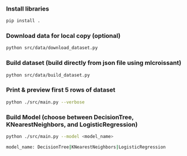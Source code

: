 ### Install libraries
```bash
pip install .
```
### Download data for local copy (optional)
```bash
python src/data/download_dataset.py
```
### Build dataset (build directly from json file using mlcroissant)
```bash
python src/data/build_dataset.py
```
### Print & preview first 5 rows of dataset
```bash
python ./src/main.py --verbose
```
### Build Model (choose between DecisionTree, KNearestNeighbors, and LogisticRegression)
```bash
python ./src/main.py --model <model_name>

model_name: DecisionTree|KNearestNeighbors|LogisticRegression
```
